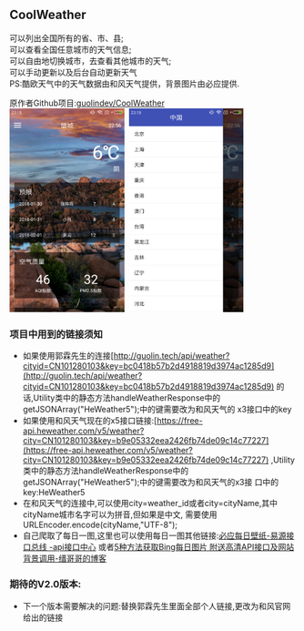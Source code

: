 ## CoolWeather
可以列出全国所有的省、市、县; <br/>
可以查看全国任意城市的天气信息; <br/>
可以自由地切换城市，去查看其他城市的天气; <br/>
可以手动更新以及后台自动更新天气 <br/>
PS:酷欧天气中的天气数据由和风天气提供，背景图片由必应提供.

原作者Github项目:[guolindev/CoolWeather](https://github.com/guolindev/booksource/tree/master/chapter14/CoolWeather) <br/>
<a href="./art/coolweather_home.png"><img src="./art/coolweather_home.png" width="40%"/></a><img height="0" width="8px"/><a href="./art/coolweather_list.png"><img src="./art/coolweather_list.png" width="40%"/></a><img height="0" width="8px"/>


### 项目中用到的链接须知
* 如果使用郭霖先生的连接[http://guolin.tech/api/weather?cityid=CN101280103&key=bc0418b57b2d4918819d3974ac1285d9](http://guolin.tech/api/weather?cityid=CN101280103&key=bc0418b57b2d4918819d3974ac1285d9)
  的话,Utility类中的静态方法handleWeatherResponse中的getJSONArray("HeWeather5");中的键需要改为和风天气的
  x3接口中的key
* 如果使用和风天气现在的x5接口链接:[https://free-api.heweather.com/v5/weather?city=CN101280103&key=b9e05332eea2426fb74de09c14c77227](https://free-api.heweather.com/v5/weather?city=CN101280103&key=b9e05332eea2426fb74de09c14c77227)
  ,Utility类中的静态方法handleWeatherResponse中的getJSONArray("HeWeather5");中的键需要改为和风天气的x3接
  口中的key:HeWeather5
* 在和风天气的连接中,可以使用city=weather_id或者city=cityName,其中cityName城市名字可以为拼音,但如果是中文,
 需要使用URLEncoder.encode(cityName,"UTF-8");
* 自己爬取了每日一图,这里也可以使用每日一图其他链接:[必应每日壁纸-易源接口总线
  -api接口中心](https://www.showapi.com/api/lookPoint/1287)
  或者[5种方法获取Bing每日图片 附送高清API接口及网站背景调用-缙哥哥的博客](https://www.dujin.org/fenxiang/jiaocheng/3618.html)

 
### 期待的V2.0版本:
* 下一个版本需要解决的问题:替换郭霖先生里面全部个人链接,更改为和风官网给出的链接

  
  
